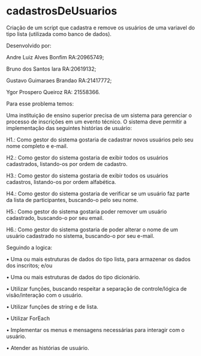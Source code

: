 # cadastrosDeUsuarios
Criação de um script que cadastra e remove os usuários de uma variavel do tipo lista (utilizada como banco de dados).

Desenvolvido por: 

Andre Luiz Alves Bonfim RA:20965749;

Bruno dos Santos lara RA:20619132;

Gustavo Guimaraes Brandao RA:21417772;

Ygor Prospero Queiroz RA: 21558366.


Para esse problema temos:

Uma instituição de ensino superior precisa de um sistema para gerenciar o processo de inscrições em
um evento técnico. O sistema deve permitir a implementação das seguintes histórias de usuário:

H1.: Como gestor do sistema gostaria de cadastrar novos usuários pelo seu nome completo e e-mail.

H2.: Como gestor do sistema gostaria de exibir todos os usuários cadastrados, listando-os por ordem
de cadastro.

H3.: Como gestor do sistema gostaria de exibir todos os usuários cadastros, listando-os por ordem
alfabética.

H4.: Como gestor do sistema gostaria de verificar se um usuário faz parte da lista de participantes,
buscando-o pelo seu nome.

H5.: Como gestor do sistema gostaria poder remover um usuário cadastrado, buscando-o por seu email.

H6.: Como gestor do sistema gostaria de poder alterar o nome de um usuário cadastrado no sistema,
buscando-o por seu e-mail.


Seguindo a logica:

• Uma ou mais estruturas de dados do tipo lista, para armazenar os dados dos inscritos; e/ou

• Uma ou mais estruturas de dados do tipo dicionário.

• Utilizar funções, buscando respeitar a separação de controle/lógica de visão/interação com o
usuário.

• Utilizar funções de string e de lista.

• Utilizar ForEach

• Implementar os menus e mensagens necessárias para interagir com o usuário.

• Atender as histórias de usuário.
